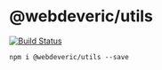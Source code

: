 # @webdeveric/utils

[![Build Status](https://travis-ci.org/webdeveric/utils.svg?branch=master)](https://travis-ci.org/webdeveric/utils)

```shell
npm i @webdeveric/utils --save
```
